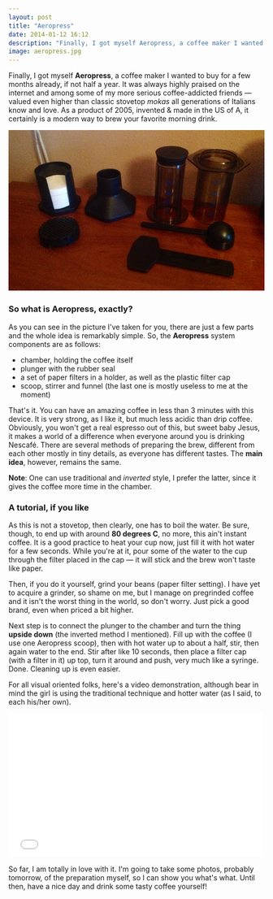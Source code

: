 ```yaml
---
layout: post
title: "Aeropress"
date: 2014-01-12 16:12
description: "Finally, I got myself Aeropress, a coffee maker I wanted to buy for a few months already, if not half a year. It was always highly praised on the internet and among some of my more serious coffee-addicted friends — valued even higher than classic stovetop mokas all generations of Italians know and love. As a product of 2005, invented & made in the US of A, it certainly is a modern way to brew your favorite morning drink."
image: aeropress.jpg
---
```


Finally, I got myself **Aeropress**, a coffee maker I wanted to buy for a few months already, if not half a year. It was always highly praised on the internet and among some of my more serious coffee-addicted friends — valued even higher than classic stovetop *mokas* all generations of Italians know and love. As a product of 2005, invented & made in the US of A, it certainly is a modern way to brew your favorite morning drink.

<img src="/images/aeropress.jpg">

### So what is Aeropress, exactly?

As you can see in the picture I've taken for you, there are just a few parts and the whole idea is remarkably simple. So, the **Aeropress** system components are as follows:

* chamber, holding the coffee itself
* plunger with the rubber seal
* a set of paper filters in a holder, as well as the plastic filter cap
* scoop, stirrer and funnel (the last one is mostly useless to me at the moment)

That's it. You can have an amazing coffee in less than 3 minutes with this device. It is very strong, as I like it, but much less acidic than drip coffee. 
Obviously, you won't get a real espresso out of this, but sweet baby Jesus, it makes a world of a difference when everyone around you is drinking Nescafé. There are several methods of preparing the brew, different from each other mostly in tiny details, as everyone has different tastes. The **main idea**, however, remains the same.

**Note**: One can use traditional and *inverted* style, I prefer the latter, since it gives the coffee more time in the chamber.

### A tutorial, if you like

As this is not a stovetop, then clearly, one has to boil the water. Be sure, though, to end up with around **80 degrees C**, no more, this ain't instant coffee. It is a good practice to heat your cup now, just fill it with hot water for a few seconds. While you're at it, pour some of the water to the cup through the filter placed in the cap — it will stick and the brew won't taste like paper. 

Then, if you do it yourself, grind your beans (paper filter setting). I have yet to acquire a grinder, so shame on me, but I manage on pregrinded coffee and it isn't the worst thing in the world, so don't worry. Just pick a good brand, even when priced a bit higher.

Next step is to connect the plunger to the chamber and turn the thing **upside down** (the inverted method I mentioned). Fill up with the coffee (I use one Aeropress scoop), then with hot water up to about a half, stir, then again water to the end. Stir after like 10 seconds, then place a filter cap (with a filter in it) up top, turn it around and push, very much like a syringe. Done. Cleaning up is even easier. 

For all visual oriented folks, here's a video demonstration, although bear in mind the girl is using the traditional technique and hotter water (as I said, to each his/her own).

<iframe src="//player.vimeo.com/video/80575765" width="500" height="281" frameborder="0"> </iframe>

So far, I am totally in love with it. I'm going to take some photos, probably tomorrow, of the preparation myself, so I can show you what's what. Until then, have a nice day and drink some tasty coffee yourself!